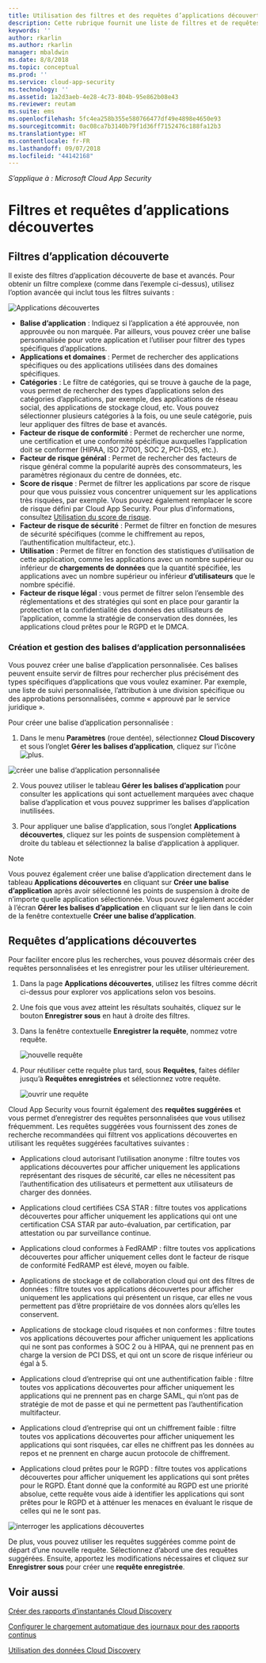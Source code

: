 ```yaml
---
title: Utilisation des filtres et des requêtes d’applications découvertes de Cloud App Security | Microsoft Docs
description: Cette rubrique fournit une liste de filtres et de requêtes d’applications découvertes de Cloud App Security, et explique comment les utiliser.
keywords: ''
author: rkarlin
ms.author: rkarlin
manager: mbaldwin
ms.date: 8/8/2018
ms.topic: conceptual
ms.prod: ''
ms.service: cloud-app-security
ms.technology: ''
ms.assetid: 1a2d3aeb-4e28-4c73-804b-95e862b08e43
ms.reviewer: reutam
ms.suite: ems
ms.openlocfilehash: 5fc4ea258b355e580766477df49e4898e4650e93
ms.sourcegitcommit: 0ac08ca7b3140b79f1d36ff7152476c188fa12b3
ms.translationtype: HT
ms.contentlocale: fr-FR
ms.lasthandoff: 09/07/2018
ms.locfileid: "44142168"
---
```

*S’applique à : Microsoft Cloud App Security*

# <a name="discovered-app-filters-and-queries"></a>Filtres et requêtes d’applications découvertes

## <a name="discovered-app-filters"></a>Filtres d’application découverte

Il existe des filtres d’application découverte de base et avancés. Pour obtenir un filtre complexe (comme dans l’exemple ci-dessus), utilisez l’option avancée qui inclut tous les filtres suivants :

![Applications découvertes](./media/discovered-apps.png)  


- **Balise d’application** : Indiquez si l’application a été approuvée, non approuvée ou non marquée. Par ailleurs, vous pouvez créer une balise personnalisée pour votre application et l’utiliser pour filtrer des types spécifiques d’applications. 
- **Applications et domaines** : Permet de rechercher des applications spécifiques ou des applications utilisées dans des domaines spécifiques. 
- **Catégories** : Le filtre de catégories, qui se trouve à gauche de la page, vous permet de rechercher des types d’applications selon des catégories d’applications, par exemple, des applications de réseau social, des applications de stockage cloud, etc. Vous pouvez sélectionner plusieurs catégories à la fois, ou une seule catégorie, puis leur appliquer des filtres de base et avancés.
- **Facteur de risque de conformité** : Permet de rechercher une norme, une certification et une conformité spécifique auxquelles l’application doit se conformer (HIPAA, ISO 27001, SOC 2, PCI-DSS, etc.).
- **Facteur de risque général** : Permet de rechercher des facteurs de risque général comme la popularité auprès des consommateurs, les paramètres régionaux du centre de données, etc.
- **Score de risque** : Permet de filtrer les applications par score de risque pour que vous puissiez vous concentrer uniquement sur les applications très risquées, par exemple. Vous pouvez également remplacer le score de risque défini par Cloud App Security. Pour plus d’informations, consultez [Utilisation du score de risque](risk-score.md).
- **Facteur de risque de sécurité** : Permet de filtrer en fonction de mesures de sécurité spécifiques (comme le chiffrement au repos, l’authentification multifacteur, etc.).
- **Utilisation** : Permet de filtrer en fonction des statistiques d’utilisation de cette application, comme les applications avec un nombre supérieur ou inférieur de **chargements de données** que la quantité spécifiée, les applications avec un nombre supérieur ou inférieur **d’utilisateurs** que le nombre spécifié.
- **Facteur de risque légal** : vous permet de filtrer selon l’ensemble des réglementations et des stratégies qui sont en place pour garantir la protection et la confidentialité des données des utilisateurs de l’application, comme la stratégie de conservation des données, les applications cloud prêtes pour le RGPD et le DMCA.

### <a name="creating-and-managing-custom-app-tags"></a>Création et gestion des balises d’application personnalisées

Vous pouvez créer une balise d’application personnalisée. Ces balises peuvent ensuite servir de filtres pour rechercher plus précisément des types spécifiques d’applications que vous voulez examiner. Par exemple, une liste de suivi personnalisée, l’attribution à une division spécifique ou des approbations personnalisées, comme « approuvé par le service juridique ».

Pour créer une balise d’application personnalisée :

1. Dans le menu **Paramètres** (roue dentée), sélectionnez **Cloud Discovery** et sous l’onglet **Gérer les balises d’application**, cliquez sur l’icône ![plus](./media/plus-icon.png). 

![créer une balise d’application personnalisée](./media/create-app-tag.png)

2. Vous pouvez utiliser le tableau **Gérer les balises d’application** pour consulter les applications qui sont actuellement marquées avec chaque balise d’application et vous pouvez supprimer les balises d’application inutilisées.

3. Pour appliquer une balise d’application, sous l’onglet **Applications découvertes**, cliquez sur les points de suspension complètement à droite du tableau et sélectionnez la balise d’application à appliquer. 

> [!NOTE]
>Vous pouvez également créer une balise d’application directement dans le tableau **Applications découvertes** en cliquant sur **Créer une balise d’application** après avoir sélectionné les points de suspension à droite de n’importe quelle application sélectionnée. Vous pouvez également accéder à l’écran **Gérer les balises d’application** en cliquant sur le lien dans le coin de la fenêtre contextuelle **Créer une balise d’application**.

## <a name="discovered-app-queries"></a>Requêtes d’applications découvertes

Pour faciliter encore plus les recherches, vous pouvez désormais créer des requêtes personnalisées et les enregistrer pour les utiliser ultérieurement. 

1. Dans la page **Applications découvertes**, utilisez les filtres comme décrit ci-dessus pour explorer vos applications selon vos besoins. 

2. Une fois que vous avez atteint les résultats souhaités, cliquez sur le bouton **Enregistrer sous** en haut à droite des filtres. 

3. Dans la fenêtre contextuelle **Enregistrer la requête**, nommez votre requête.

   ![nouvelle requête](./media/new-query.png)

4. Pour réutiliser cette requête plus tard, sous **Requêtes**, faites défiler jusqu’à **Requêtes enregistrées** et sélectionnez votre requête. 

   ![ouvrir une requête](./media/discovered-app-query.png)


Cloud App Security vous fournit également des **requêtes suggérées** et vous permet d’enregistrer des requêtes personnalisées que vous utilisez fréquemment. Les requêtes suggérées vous fournissent des zones de recherche recommandées qui filtrent vos applications découvertes en utilisant les requêtes suggérées facultatives suivantes :

 - Applications cloud autorisant l’utilisation anonyme : filtre toutes vos applications découvertes pour afficher uniquement les applications représentant des risques de sécurité, car elles ne nécessitent pas l’authentification des utilisateurs et permettent aux utilisateurs de charger des données.

 - Applications cloud certifiées CSA STAR : filtre toutes vos applications découvertes pour afficher uniquement les applications qui ont une certification CSA STAR par auto-évaluation, par certification, par attestation ou par surveillance continue.

 - Applications cloud conformes à FedRAMP : filtre toutes vos applications découvertes pour afficher uniquement celles dont le facteur de risque de conformité FedRAMP est élevé, moyen ou faible. 

 - Applications de stockage et de collaboration cloud qui ont des filtres de données : filtre toutes vos applications découvertes pour afficher uniquement les applications qui présentent un risque, car elles ne vous permettent pas d’être propriétaire de vos données alors qu’elles les conservent.

 - Applications de stockage cloud risquées et non conformes : filtre toutes vos applications découvertes pour afficher uniquement les applications qui ne sont pas conformes à SOC 2 ou à HIPAA, qui ne prennent pas en charge la version de PCI DSS, et qui ont un score de risque inférieur ou égal à 5.

 - Applications cloud d’entreprise qui ont une authentification faible : filtre toutes vos applications découvertes pour afficher uniquement les applications qui ne prennent pas en charge SAML, qui n’ont pas de stratégie de mot de passe et qui ne permettent pas l’authentification multifacteur.

 - Applications cloud d’entreprise qui ont un chiffrement faible : filtre toutes vos applications découvertes pour afficher uniquement les applications qui sont risquées, car elles ne chiffrent pas les données au repos et ne prennent en charge aucun protocole de chiffrement.

- Applications cloud prêtes pour le RGPD : filtre toutes vos applications découvertes pour afficher uniquement les applications qui sont prêtes pour le RGPD. Étant donné que la conformité au RGPD est une priorité absolue, cette requête vous aide à identifier les applications qui sont prêtes pour le RGPD et à atténuer les menaces en évaluant le risque de celles qui ne le sont pas.
 
![interroger les applications découvertes](./media/queries-discovered-apps.png)

 
De plus, vous pouvez utiliser les requêtes suggérées comme point de départ d’une nouvelle requête. Sélectionnez d’abord une des requêtes suggérées. Ensuite, apportez les modifications nécessaires et cliquez sur **Enregistrer sous** pour créer une **requête enregistrée**.


## <a name="see-also"></a>Voir aussi
 
[Créer des rapports d’instantanés Cloud Discovery](create-snapshot-cloud-discovery-reports.md)

[Configurer le chargement automatique des journaux pour des rapports continus](configure-automatic-log-upload-for-continuous-reports.md)

[Utilisation des données Cloud Discovery](working-with-cloud-discovery-data.md)


